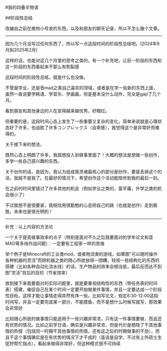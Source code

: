 #我的四叠半物语

##阶段性总结

改编自之前在推特小号发的东西，以及和朋友的聊天记录，所以不怎么像个文章。

-----------

因为几个月没写过任何东西了，所以写一点这段时间的阶段性总结吧。(2024年9月到2025年2月)

这样的话，也能对这几个月里的思考之类的，有一个补充吧，让前一阶段的东西和这一阶段的东西看起来不那么有割裂感

这段时间的阶段性总结，就是什么也没做。

不管是学业，还是音mad之类自己喜欢的领域，或者是在学一些新的东西上面，虽然一直说要学韩语、学音乐、学画画，但是基本没什么动作，完全是gap了几个月。

看到朋友和其他身边的人在变得越来越优秀，好眼红。

但重要的是，这段时间心态上发生了一些重要又复杂的变化，简单来说就是心理状态好了许多，也战胜了许多コンプレックス（自卑感），我觉得这个是非常好而难得的。

关于接下来的想法，

既然心态上明朗了许多，我就想投入到做事里面了！大概的想法是想做一些创作，多学一些自己感兴趣的东西。

关于创作的话，是因为，我认为组成我灵魂最核心的部分是创作，要是丢掉这个的话，我就不是我了。在最好的情况下，希望创作这个活动能陪伴到我的最后一刻。

在之前的时间里错过了许多其他的机会（例如学业之类的，蛮平庸，升学之类的机会很小了）

不过我想不是很要紧，我相信用很勤勉的心态把自己的路（也就是创作）走到极致，未来也是很光明的！

-------------

补充：以上内容的方法论

一个关于提高做事效率的点子（特别是面对不久之后我要面对的学年论文和音MAD等多线作战问题）：一定要有工程家一样的思维

举个例子是Minecraft的工业类mod，或者物流类的游戏，如果图“可以随时操作各种机器的灵活”而把机器之类的随心所欲放得一团糟，轻视一些结构化的东西的搭建（比如各种自动化流水线）的话，生产物品的效率会相当低，最后反而达不到图“灵活”背后的目的（节省效率）

放到接下来我要面对的实际问题里，就是要重视结构性的东西（带任务表的时间表）搭建，催促自己在某个时间一定要开始做某件事情，并且一定要达成一个阶段性目标，这样才能让事情走得井然有序一些。比如写论文，规定8:30-12:00这段时间写，并且一定要完成某一部分，不能摸鱼，而不是想什么时候写就写，那效果会非常好

比较随心所欲的做事情只能适用于一些兴趣非常浓，只有这一件事情要做，而且还有优势的情况。比如之前学日语，确实是兴趣非常浓，但是代价是牺牲了干其他事情的热情（包括同一时期干其他事情的热情，还有这之后的时期做事的干劲），而且干这个事情确实是在有优势的情况下才干成的（虽说是自学，不过有上外硕士生犹狩帮忙指点），看起来做得非常好，但这种模式很不可持续
